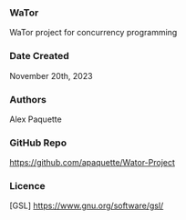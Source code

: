 ### WaTor
WaTor project for concurrency programming

### Date Created
November 20th, 2023

### Authors
Alex Paquette

### GitHub Repo
https://github.com/apaquette/Wator-Project

### Licence
[GSL] https://www.gnu.org/software/gsl/